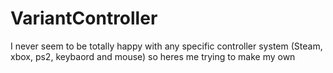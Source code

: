 # VariantController
I never seem to be totally happy with any specific controller system (Steam, xbox, ps2, keybaord and mouse) so heres me trying to make my own
